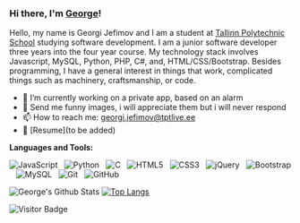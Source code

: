 ### Hi there, I'm [George](https://github.com/gruge)!

Hello, my name is Georgi Jefimov and I am a student at [Tallinn Polytechnic School](https://www.tptlive.ee/) studying software development. I am a junior software developer three years into the four year course. My technology stack involves Javascript, MySQL, Python, PHP, C#, and, HTML/CSS/Bootstrap. Besides programming, I have a general interest in things that work, complicated things such as machinery, craftsmanship, or code.

- 🔭 I’m currently working on a private app, based on an alarm
- 💬 Send me funny images, i will appreciate them but i will never respond
- 📫 How to reach me: georgi.jefimov@tptlive.ee
- 📝 [Resume](to be added)

**Languages and Tools:** 

![JavaScript](https://img.shields.io/badge/-JavaScript-black?logo=javascript&style=social)&nbsp;&nbsp;
![Python](https://img.shields.io/badge/-Python-black?logo=Python&style=social)&nbsp;&nbsp;
![C](https://img.shields.io/badge/-C-black?logo=c&style=social)&nbsp;&nbsp;
![HTML5](https://img.shields.io/badge/-HTML5-black?logo=html5&style=social)&nbsp;&nbsp;
![CSS3](https://img.shields.io/badge/-CSS3-black?logo=css3&style=social)&nbsp;&nbsp;
![jQuery](https://img.shields.io/badge/-jQuery-black?logo=jquery&style=social)&nbsp;&nbsp;
![Bootstrap](https://img.shields.io/badge/-Bootstrap-black?logo=bootstrap&style=social)&nbsp;&nbsp;
![MySQL](https://img.shields.io/badge/-MySQL-black?logo=mysql&style=social)&nbsp;&nbsp;
![Git](https://img.shields.io/badge/-Git-black?logo=git&style=social)&nbsp;&nbsp;
![GitHub](https://img.shields.io/badge/-GitHub-black?logo=github&style=social)&nbsp;&nbsp;

![George's Github Stats](https://github-readme-stats.vercel.app/api?username=gruge&count_private=true&show_icons=true&include_all_commits=true)
[![Top Langs](https://github-readme-stats.vercel.app/api/top-langs/?username=anuraghazra)](https://github.com/anuraghazra/github-readme-stats)

![Visitor Badge](https://visitor-badge.laobi.icu/badge?page_id=gruge.rusty-sj)

